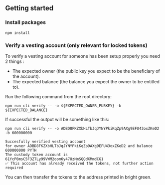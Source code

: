 ## Getting started

### Install packages
```
npm install
```

### Verify a vesting account (only relevant for locked tokens)

To verify a vesting account for someone has been setup properly you need 2 things : 
- The expected owner (the public key you expect to be the beneficiary of the account).
- The expected balance (the balance you expect the owner to be entitled to).

Run the following command from the root directory: 
```
npm run cli verify -- -o ${EXPECTED_OWNER_PUBKEY} -b ${EXPECTED_BALANCE}
```

If successful the output will be something like this: 

```
npm run cli verify -- -o ADBD8FKZXbHLTbJqJYNYPkiKqZp9AXg9EFU43oxZKeD2 -b 600000000

Succesfully verified vesting account
for owner ADBD8FKZXbHLTbJqJYNYPkiKqZp9AXg9EFU43oxZKeD2 and balance 600000000 PYTH
The custody token account is 61YcP8msC5F3ZTLy99VWM2oom6y47UzNmSQQdXMmdCG1
✅ This account has already received the tokens, not further action required
```

You can then transfer the tokens to the address printed in bright green.